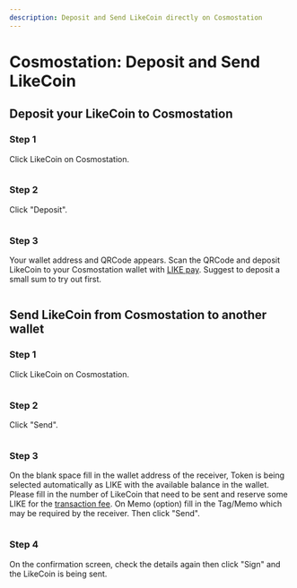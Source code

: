```yaml
---
description: Deposit and Send LikeCoin directly on Cosmostation
---
```


# Cosmostation: Deposit and Send LikeCoin

## Deposit your LikeCoin to Cosmostation

### Step 1

Click LikeCoin on Cosmostation.

<figure><img src="../../../.gitbook/assets/Comostation Deposit 1.png" alt=""><figcaption></figcaption></figure>

### Step 2

Click "Deposit".

<figure><img src="../../../.gitbook/assets/Comostation Deposit 2.png" alt=""><figcaption></figcaption></figure>

### Step 3

Your wallet address and QRCode appears. Scan the QRCode and deposit LikeCoin to your Cosmostation wallet with [LIKE pay](../../../developer/like-pay/). Suggest to deposit a small sum to try out first.

<figure><img src="../../../.gitbook/assets/Comostation Deposit 3.png" alt=""><figcaption></figcaption></figure>

## **Send LikeCoin from** Cosmostation **to another wallet**

### Step 1

Click LikeCoin on Cosmostation.

<figure><img src="../../../.gitbook/assets/Comostation Deposit 1.png" alt=""><figcaption></figcaption></figure>

### Step 2

Click "Send".

<figure><img src="../../../.gitbook/assets/Comostation Send 1.png" alt=""><figcaption></figcaption></figure>

### Step 3

On the blank space fill in the wallet address of the receiver, Token is being selected automatically as LIKE with the available balance in the wallet. Please fill in the number of LikeCoin that need to be sent and reserve some LIKE for the [transaction fee](../transaction-fee.md). On Memo (option) fill in the Tag/Memo which may be required by the receiver. Then click "Send".

<figure><img src="../../../.gitbook/assets/Comostation Send 2.png" alt=""><figcaption></figcaption></figure>

### Step 4

On the confirmation screen, check the details again then click "Sign" and the LikeCoin is being sent.

<figure><img src="../../../.gitbook/assets/Comostation Send 3.png" alt=""><figcaption></figcaption></figure>
